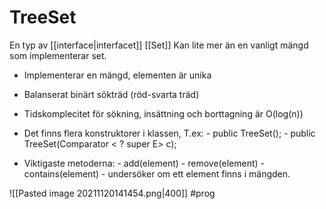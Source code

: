 # TreeSet
En typ av [[interface|interfacet]] [[Set]]
Kan lite mer än en vanligt mängd som implementerar set.

- Implementerar en mängd, elementen är unika
- Balanserat binärt sökträd (röd-svarta träd)
- Tidskomplecitet för sökning, insättning och borttagning är O(log(n))

- Det finns flera konstruktorer i klassen, T.ex:
		- public TreeSet();
		- public TreeSet(Comparator < ? super E> c);
- Viktigaste metoderna:
		- add(element)
		- remove(element)
		- contains(element) - undersöker om ett element finns i mängden.

![[Pasted image 20211120141454.png|400]]
#prog 